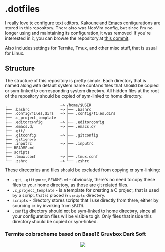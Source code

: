 # .dotfiles
I really love to configure text editors.  [Kakoune][1] and [Emacs][2]
configurations are stored in this repository. There also was NeoVim config, but
since I'm no longer using and maintaining its configuration, it was removed. If
you're interested in it, you can browse the repository at [this commit][3].

Also includes settings for Termite, Tmux, and other misc stuff, that is usual
for Linux.

## Structure
The structure of this repository is pretty simple. Each directory that is named
along with default system name contains files that should be copied or
sym-linked to corresponding system directory. All hidden files at the root of
the repository should be copied of sym-linked to home directory.

```
.                        ~> /home/$USER
├── .bashrc              ~> ├── .bashrc
├── .config/files,dirs   ~> ├── .config/files,dirs
├── .c_project_template     │
├── .editorconfig        ~> ├── .editorconfig
├── .emacs.d/            ~> ├── .emacs.d/
├── .git/                   │
├── .gitconfig           ~> ├── .gitconfig
├── .gitignore              │
├── .inputrc             ~> ├── .inputrc
├── README.md               │
├── scripts                 │
├── .tmux.conf           ~> ├── .tmux.conf
└── .zshrc               ~> └── .zshrc
```

These directories and files should be excluded from copying or sym-linking:

- `.git`, `.gitignore`, `README.md` - obviously, there's no need to copy these
  files to your home directory, as those are git related files.
- `.c_project_template` - is a template for creating a C project, that is used
  by a script, that is placed in `scripts` directory.
- `scripts` - directory stores scripts that I use directly from there, either by
  sourcing or by invoking from `$PATH`.
- `.config` directory should not be sym-linked to home directory, since all your
  configuration files will be visible to git. Only files that inside this
  directory should be copied or sym-linked.

### Termite colorscheme based on Base16 Gruvbox Dark Soft
<p align="center">
    <img src="https://user-images.githubusercontent.com/19470159/38469407-c927caa4-3b5c-11e8-8832-17a02992bf78.png">
</p>

[1]: https://github.com/andreyorst/dotfiles/tree/master/.config/kak
[2]: https://github.com/andreyorst/dotfiles/tree/master/.emacs.d
[3]: https://github.com/andreyorst/dotfiles/tree/58b56c0b7b2ff255b6cebf3ef1300bb632444155/.config/nvim
